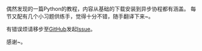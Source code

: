 
偶然发现的一篇Python的教程，内容从基础的下载安装到异步协程都有涵盖。
每节又配有几个小习题供练手，觉得十分不错，随手翻译下来~。

有错误烦请移步至[GitHub](https://github.com/HuberTRoy/full-speed-python-chinese/issues)发起[Issue](https://github.com/HuberTRoy/full-speed-python-chinese/issues)。

感谢~。



